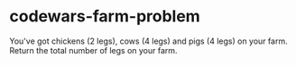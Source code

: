 # codewars-farm-problem
You've got chickens (2 legs), cows (4 legs) and pigs (4 legs) on your farm. Return the total number of legs on your farm.
